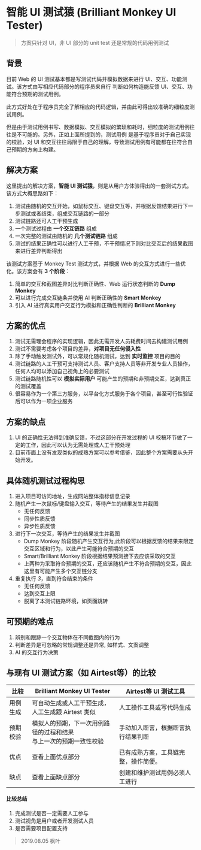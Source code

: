 # 智能 UI 测试猿 (Brilliant Monkey UI Tester)

> 方案只针对 UI，非 UI 部分的 unit test 还是常规的代码用例测试

## 背景

目前 Web 的 UI 测试基本都是写测试代码并模拟数据来进行 UI、交互、功能测试。该方式由写相应代码部分的程序员来自行
判断如何构造能反馈 UI、交互、功能符合预期的测试用例。

此方式好处在于程序员完全了解相应的代码逻辑，并由此可得出较准确的细粒度测试用例。

但是由于测试用例书写、数据模拟、交互模拟的繁琐和耗时，细粒度的测试用例往往是不可能的。另外，正如上面所提到的，测试用例
是基于程序员对于自己实现的校验，对 UI 和交互往往局限于自己的理解，导致测试用例有可能都在往符合自己预期的方向上构建。

## 解决方案

这里提出的解决方案，__智能 UI 测试猿__，则是从用户方体验得出的一套测试方式。该方式大概思路如下：
1. 测试由随机的交互开始，如鼠标交互、键盘交互等，并根据反馈结果进行下一步测试或者结束，组成交互链路的一部分
2. 测试链路还可人工干预生成
3. 一个测试过程由 __一个交互链路__ 组成
4. 一次完整的测试由随机的 __几个测试链路__ 组成
5. 测试的结果正确性可以进行人工干预，不干预情况下则对比交互后的结果截图来进行差异判断得出

该测试方案基于 Monkey Test 测试方式，并根据 Web 的交互方式进行一些优化。该方案会有 __3 个阶段__：
1. 简单的交互和截图差异对比判断正确性、Web 运行状态判断的 __Dump Monkey__
2. 可以进行完成交互链条并使用 AI 判断正确性的 __Smart Monkey__
3. 引入 AI 进行真实用户交互行为模拟和正确性判断的 __Brilliant Monkey__

## 方案的优点
1. 测试无需理会程序的实现逻辑，因此无需开发人员耗费时间去构建测试用例
2. 测试不需要考虑各个项目的差异，__对项目无任何侵入性__
3. 除了手动触发测试外，可以常规化随机测试，达到 __实时监控__ 项目的目的
4. 测试链路的人工干预可支持测试人员、客户支持人员等非开发专业人员操作，任何人均可以添加自己视角上的必要测试
5. 测试链路随机性可以 __模拟实际用户__ 可能产生的预期和非预期交互，达到真正的测试覆盖
6. 很容易作为一个第三方服务，以平台化方式服务于各个项目，甚至可行性验证后可以作为一项企业服务

## 方案的缺点
1. UI 的正确性无法得到准确反馈，不过这部分在开发过程的 UI 校稿环节做了一定的工作，因此可以认为无需处理或人工干预处理
2. 目前市面上没有发现类似的成熟方案可以参考借鉴，因此整个方案需要从头开始开发。

## 具体随机测试过程构思
1. 进入项目可访问地址，生成网站整体指标信息记录
2. 随机产生一次鼠标/键盘输入交互，等待产生的结果发生并截图
    - 无任何反馈
    - 同步性质反馈
    - 异步性质反馈
3. 进行下一次交互，等待产生的结果发生并截图
    - Dump Monkey 阶段随机产生交互行为,此阶段可以根据反馈的结果来限定交互区域和行为，以此产生可能符合预期的交互
    - Smart/Brilliant Monkey 阶段根据结果预测接下去应该采取的交互
    - 上两种为采取符合预期的交互，还应该随机产生不符合预期的交互，因此这里有可能产生多个交互链分支
4. 重复执行 *3*，直到符合结束的条件
    - 无任何反馈
    - 达到交互上限
    - 脱离了本测试链路环境，如页面跳转

## 可预期的难点
1. 辨别和跟踪一个交互物体在不同截图内的行为
2. 判断差异是可忽略的常规调整还是异常, 如样式、文案调整
3. AI 的交互行为决策

## 与现有 UI 测试方案（如 Airtest等）的比较

|比较|Brilliant Monkey UI Tester | Airtest等 UI 测试工具|
|----|----|----------
用例生成|可自动生成或人工干预生成，<br>人工生成跟 Airtest 类似|人工操作工具或写代码生成
预期校验|模拟人的预期，下一次用例路径的过程和结果<br>与上一次的预期一致性校验|手动加入断言，根据断言执行结果判断
优点|查看上面优点部分|已有成熟方案，工具链完整，操作简便。
缺点|查看上面缺点部分|创建和维护测试用例必须人工进行

#### 比较总结
1. 完成测试是否一定需要人工参与
2. 测试视角是用户或者开发测试人员
3. 是否需要项目配置支持


> 2019.08.05 枫叶
